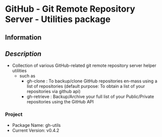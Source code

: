 # GitHub - Git Remote Repository Server - Utilities package

## Information

*Description*
-------------
- Collection of various GitHub-related git remote repository server helper utilities
    - such as 
        + gh-clone    : To backup/clone GitHub repositories en-mass using a list of repositories (default purpose: To obtain a list of your repositories via github api)
        + gh-retrieve : Backup/Archive your full list of your Public/Private repositories using the GitHub API

### Project
+ Package Name: gh-utils
+ Current Version: v0.4.2



